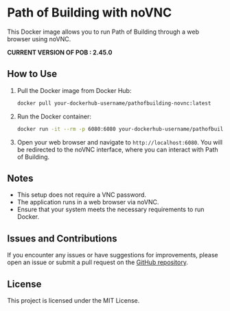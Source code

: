 # Path of Building with noVNC

This Docker image allows you to run Path of Building through a web browser using noVNC.

**CURRENT VERSION OF POB : 2.45.0**

## How to Use

1. Pull the Docker image from Docker Hub:

    ```bash
    docker pull your-dockerhub-username/pathofbuilding-novnc:latest
    ```

2. Run the Docker container:

    ```bash
    docker run -it --rm -p 6080:6080 your-dockerhub-username/pathofbuilding-novnc:latest
    ```

3. Open your web browser and navigate to `http://localhost:6080`. You will be redirected to the noVNC interface, where you can interact with Path of Building.

## Notes

- This setup does not require a VNC password.
- The application runs in a web browser via noVNC.
- Ensure that your system meets the necessary requirements to run Docker.

## Issues and Contributions

If you encounter any issues or have suggestions for improvements, please open an issue or submit a pull request on the [GitHub repository](https://github.com/your-repository-link).

## License

This project is licensed under the MIT License.
